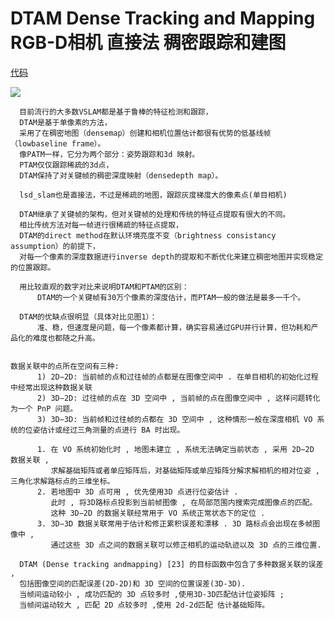 # DTAM Dense Tracking and Mapping RGB-D相机 直接法 稠密跟踪和建图

[代码](https://github.com/Ewenwan/OpenDTAM)

![](https://img-blog.csdn.net/20160406220311974?watermark/2/text/aHR0cDovL2Jsb2cuY3Nkbi5uZXQv/font/5a6L5L2T/fontsize/400/fill/I0JBQkFCMA==/dissolve/70/gravity/Center)

      目前流行的大多数VSLAM都是基于鲁棒的特征检测和跟踪，
      DTAM是基于单像素的方法，
      采用了在稠密地图（densemap）创建和相机位置估计都很有优势的低基线帧（lowbaseline frame）。
      像PATM一样，它分为两个部分：姿势跟踪和3d 映射。
      PTAM仅仅跟踪稀疏的3d点，
      DTAM保持了对关键帧的稠密深度映射（densedepth map）。
      
      lsd_slam也是直接法，不过是稀疏的地图，跟踪灰度梯度大的像素点(单目相机)
      
      DTAM继承了关键帧的架构，但对关键帧的处理和传统的特征点提取有很大的不同。
      相比传统方法对每一帧进行很稀疏的特征点提取，
      DTAM的direct method在默认环境亮度不变（brightness consistancy assumption）的前提下，
      对每一个像素的深度数据进行inverse depth的提取和不断优化来建立稠密地图并实现稳定的位置跟踪。

      用比较直观的数字对比来说明DTAM和PTAM的区别：
          DTAM的一个关键帧有30万个像素的深度估计，而PTAM一般的做法是最多一千个。

      DTAM的优缺点很明显（具体对比见图1）：
          准、稳，但速度是问题，每一个像素都计算，确实容易通过GPU并行计算，但功耗和产品化的难度也都随之升高。
          
          
    数据关联中的点所在空间有三种:
          1) 2D−2D: 当前帧的点和过往帧的点都是在图像空间中 . 在单目相机的初始化过程中经常出现这种数据关联
          2) 3D−2D: 过往帧的点在 3D 空间中 , 当前帧的点在图像空间中 , 这样问题转化为一个 PnP 问题。
          3) 3D−3D: 当前帧和过往帧的点都在 3D 空间中 , 这种情形一般在深度相机 VO 系统的位姿估计或经过三角测量的点进行 BA 时出现。

          1. 在 VO 系统初始化时 , 地图未建立 , 系统无法确定当前状态 , 采用 2D−2D 数据关联 , 
             求解基础矩阵或者单应矩阵后，对基础矩阵或单应矩阵分解求解相机的相对位姿 , 三角化求解路标点的三维坐标。 
          2. 若地图中 3D 点可用 , 优先使用3D 点进行位姿估计 . 
             此时 , 将3D路标点投影到当前帧图像 , 在局部范围内搜索完成图像点的匹配。
             这种 3D−2D 的数据关联经常用于 VO 系统正常状态下的定位 . 
          3. 3D−3D 数据关联常用于估计和修正累积误差和漂移 . 3D 路标点会出现在多帧图像中 , 
             通过这些 3D 点之间的数据关联可以修正相机的运动轨迹以及 3D 点的三维位置.
             
      DTAM (Dense tracking andmapping) [23] 的目标函数中包含了多种数据关联的误差 , 
      包括图像空间的匹配误差(2D-2D)和 3D 空间的位置误差(3D-3D). 
      当帧间运动较小 , 成功匹配的 3D 点较多时 ,使用3D-3D匹配估计位姿矩阵 ; 
      当帧间运动较大 , 匹配 2D 点较多时 ,使用 2d-2d匹配 估计基础矩阵。
      
      
      
